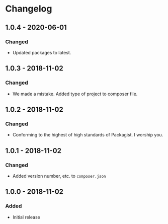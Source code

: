 # Changelog


## 1.0.4 - 2020-06-01
### Changed
- Updated packages to latest.

## 1.0.3 - 2018-11-02
### Changed
- We made a mistake. Added type of project to composer file.

## 1.0.2 - 2018-11-02
### Changed
- Conforming to the highest of high standards of Packagist. I worship you.

## 1.0.1 - 2018-11-02
### Changed
- Added version number, etc. to `composer.json`

## 1.0.0 - 2018-11-02
### Added
- Initial release

